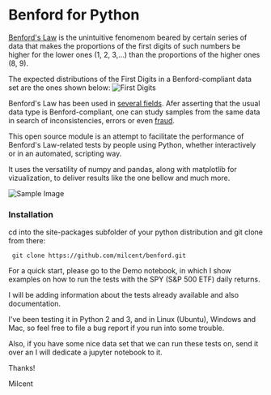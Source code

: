 # Benford for Python
[Benford's Law](https://en.wikipedia.org/wiki/Benford%27s_law) is the unintuitive fenomenom beared by certain series of data that makes the proportions of the first digits of such numbers be higher for the lower ones (1, 2, 3,...) than the proportions of the higher ones (8, 9).

The expected distributions of the First Digits in a Benford-compliant data set are the ones shown below:
![First Digits](https://github.com/milcent/benford_py/blob/master/img/First.png)

Benford's Law has been used in [several fields](http://www.benfordonline.net/). Afer asserting that the usual data type is Benford-compliant, one can study samples from the same data in search of inconsistencies, errors or even [fraud](https://www.amazon.com.br/Benfords-Law-Applications-Accounting-Detection/dp/1118152859).

This open source module is an attempt to facilitate the performance of Benford's Law-related tests by people using Python, whether interactively or in an automated, scripting way.

It uses the versatility of numpy and pandas, along with matplotlib for vizualization, to deliver results like the one bellow and much more.

![Sample Image](https://github.com/milcent/benford_py/blob/master/img/SPY-f2d-conf_level-95.png)

### Installation

cd into the site-packages subfolder of your python distribution and git clone from there:

```
 git clone https://github.com/milcent/benford.git
```
For a quick start, please go to the Demo notebook, in which I show examples on how to run the tests with the SPY (S&P 500 ETF) daily returns.

I will be adding information about the tests already available and also documentation.

I've been testing it in Python 2 and 3, and in Linux (Ubuntu), Windows and Mac, so feel free to file a bug report if you run into some trouble.

Also, if you have some nice data set that we can run these tests on, send it over an I will dedicate a jupyter notebook to it.

Thanks!

Milcent
